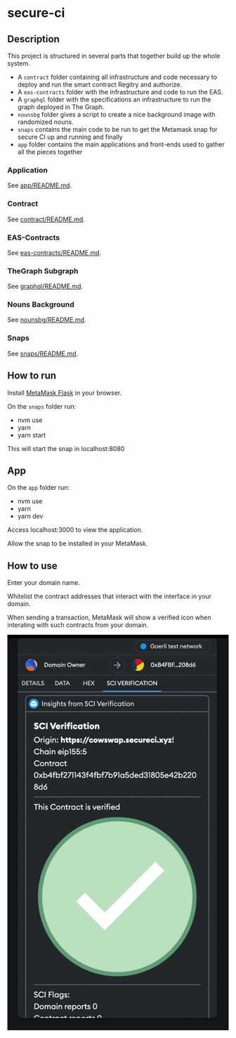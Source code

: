 # secure-ci

## Description

This project is structured in several parts that together build up the whole system. 
- A `contract` folder containing all infrastructure and code necessary to deploy and run the smart contract Regitry and authorize. 
- A `eas-contracts` folder with the infrastructure and code to run the EAS. 
- A `graphql` folder with the specifications an infrastructure to run the graph deployed in The Graph.
- `nounsbg` folder gives a script to create a nice background image with randomized nouns.
- `snaps` contains the main code to be run to get the Metamask snap for secure CI up and running and finally 
- `app` folder contains the main applications and front-ends used to gather all the pieces together

### Application

See [app/README.md](app/README.md).

### Contract

See [contract/README.md](contract/README.md).

### EAS-Contracts

See [eas-contracts/README.md](eas-contracts/README.md).

### TheGraph Subgraph

See [graphql/README.md](graphql/README.md).

### Nouns Background

See [nounsbg/README.md](nounsbg/README.md).

### Snaps

See [snaps/README.md](snaps/README.md).

## How to run

Install [MetaMask Flask](https://metamask.io/flask/) in your browser.

On the `snaps` folder run:

- nvm use
- yarn
- yarn start

This will start the snap in localhost:8080

## App

On the `app` folder run:

- nvm use
- yarn
- yarn dev

Access localhost:3000 to view the application.

Allow the snap to be installed in your MetaMask.

## How to use

Enter your domain name.

Whitelist the contract addresses that interact with the interface in your domain.

When sending a transaction, MetaMask will show a verified icon when interating
with such contracts from your domain.

![Example of CoW Swap running verified pool](./secureci-snap-verified.jpg)
